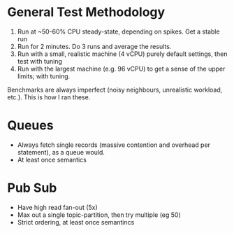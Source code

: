 # General Test Methodology

1. Run at ~50-60% CPU steady-state, depending on spikes. Get a stable run
2. Run for 2 minutes. Do 3 runs and average the results.
3. Run with a small, realistic machine (4 vCPU) purely default settings, then test with tuning
4. Run with the largest machine (e.g. 96 vCPU) to get a sense of the upper limits; with tuning.

Benchmarks are always imperfect (noisy neighbours, unrealistic workload, etc.). This is how I ran these.

# Queues

- Always fetch single records (massive contention and overhead per statement), as a queue would.
- At least once semantics

# Pub Sub

- Have high read fan-out (5x)
- Max out a single topic-partition, then try multiple (eg 50)
- Strict ordering, at least once semantincs